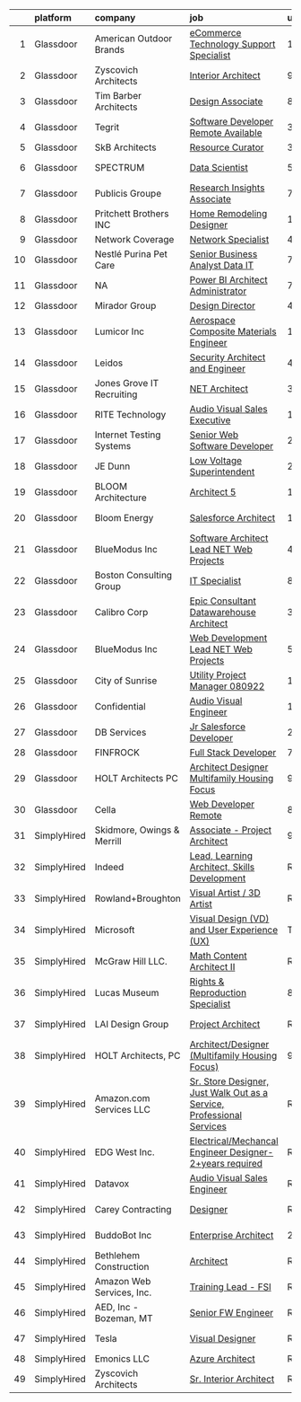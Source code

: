 

|    | platform    | company                    | job                                                                                                                                                                                                                                                                                                                                                                                                                                                                                                                                                                                                                                                                                                                                                                                                                                                                                                                                                                                                                                                                                                                                                                                                                                                                                                                                                                                             | update_time   | location               |
|---:|:------------|:---------------------------|:------------------------------------------------------------------------------------------------------------------------------------------------------------------------------------------------------------------------------------------------------------------------------------------------------------------------------------------------------------------------------------------------------------------------------------------------------------------------------------------------------------------------------------------------------------------------------------------------------------------------------------------------------------------------------------------------------------------------------------------------------------------------------------------------------------------------------------------------------------------------------------------------------------------------------------------------------------------------------------------------------------------------------------------------------------------------------------------------------------------------------------------------------------------------------------------------------------------------------------------------------------------------------------------------------------------------------------------------------------------------------------------------|:--------------|:-----------------------|
|  1 | Glassdoor   | American Outdoor Brands    | [eCommerce Technology Support Specialist](https://www.glassdoor.com/partner/jobListing.htm?pos=124&ao=1110586&s=58&guid=00000182ba0935128f4a073be9b32a79&src=GD_JOB_AD&t=SR&vt=w&ea=1&cs=1_89d74cd8&cb=1660978542241&jobListingId=1008078539798&cpc=5D10E799EF7E9049&jrtk=3-0-1gat0ida5kbmi801-1gat0idakih79800-46d537306007faaa--6NYlbfkN0CBdDqYjrA-8pqdGIfMeEqif67G2gJq5lHgOLGFnsDirKUaIe0mcZUEkr2PdaREJJ1DSnAMG2gz09nF_P5bVXe_7nsFF8b2cqtlLrqU7iy_hQSdAEM1-ybrRKJ25r6kGChC2gihF8kVgL61B31YlheiI4VR_WstwSBJWDZmVwXcPz-5X_FARhGpAuOZRNKAp2sAdZE3qxxQ1Miv82j9h9imrrsmh4HDUnxy82H3SqYJ_0DZfyM45FSxHPHoxDqcCik_g-E2TUxIh89Hr278EPdYmGIouM0nrgT56zngQ6ed8-1zj1GBwpbCnL4cUN2CsHR_OZPcNBKiMeDTpHxv1cCxQ78FgHUvAGZAEDLzEqhGppzfPAwVQPLRjvMNMqgJcepyontKCiGs3WyqESkH7fe0x1DnxdhbaLfX8WHJpg3WImLcu4nHIVLR4Gqrd7Ak-3A4SkWf6mAQQnURXdjmDlAEcuclLQBb19i1VQVULvj9zA%3D%3D)                                                                                                                                                                                                                                                                                                                                                                                                                                                                                                                                  | 1d            | Columbia, MO           |
|  2 | Glassdoor   | Zyscovich Architects       | [Interior Architect](https://www.glassdoor.com/partner/jobListing.htm?pos=101&ao=1110586&s=58&guid=00000182ba0935128f4a073be9b32a79&src=GD_JOB_AD&t=SR&vt=w&ea=1&cs=1_720611ed&cb=1660978542235&jobListingId=1008065072947&cpc=71B084F7C0151DB8&jrtk=3-0-1gat0ida5kbmi801-1gat0idakih79800-eda0f63d8cc221e3--6NYlbfkN0A-cCLwqDCxWDl5XOvDXmRd_jo8w6VlaaYLlS1nNaGWYN5RQmLkZFME6XzkGwJ4pC0UxcPAra8I1D-oL1oacvROHSbQ46mJ5KMA7-rzysZhdcbBzYVtlaY9g5OEX-r9Tn41fcOqFodmT1I2Eik_KO3sXimgF3POpO2eXzz8jcIA5ksDuGaFcRegTmNmPfV9L4mnq-bsNskCw5t5l-RebKPMgkfhGMRECR--CvgRbA0lag0Sf-SBs67VKi8aLxGMQrMRqT0Y3mfiGbufrUD0kz56MmfdtGHXSaFcri3dFAE5BwhyjtCJZycPBfV8254sZ9MMsCK3eL4RJ1iYPPA5yW4Sy_nqUgF1dNzJdCdLBzjAqHvI8AGj3LmSYH-SyrgPnCQMC2Mjx3um9IlN5bEBFVnFBZzReMazaoiCJ7By0sHEUCnmBdGdH7FrTw4IUwFg028-AjJM6mqtAk-HK1X7SeBTS3hAnhzfcdJ8imURgU01UBv28OkNs9HvEknxjgXB_7xOZsG9Za1UXA%3D%3D)                                                                                                                                                                                                                                                                                                                                                                                                                                                                                                                       | 9d            | Tampa, FL              |
|  3 | Glassdoor   | Tim Barber Architects      | [Design Associate](https://www.glassdoor.com/partner/jobListing.htm?pos=109&ao=1110586&s=58&guid=00000182ba0935128f4a073be9b32a79&src=GD_JOB_AD&t=SR&vt=w&ea=1&cs=1_1fe179b6&cb=1660978542237&jobListingId=1008067407494&cpc=060B1E1E70EA5E57&jrtk=3-0-1gat0ida5kbmi801-1gat0idakih79800-f8bd31463f2ea918--6NYlbfkN0AavqT6D-KrFs7weYW80bmXZh14RGnem_zFPjvuR1A17iieoN8hpbuztd1PTNH3zfs7E6J19HmruK3iImlsHJkZmA2mfTlojSAMaN7avqNmvPlUtgvejSQU6rySOjsdctvfyFkE3rSQmowB0p7yf1Sty8gI3yCILmdzKFdJFolSJgrVp8VvyTc5hLXjpddv86Gcb-omjsW0hf5YhPpzpX0jU6FzOKiMm3ANDqd5ae9DQWYcB2Pj-bxVP4KZwCZb43CnhQ3BJqH1z5CMV-WsgRFlYBdepGN4ztJJ1Ey6Cqw8rTD-S-bMcXhuHZ26tA7LopcxggcrLKB9yUgfM4bs-dmS0JfRl-dshlxMx_VgGT_tQhPPsSArYumRm_VpTel6eVP39yiSlupHkp99ErvZdqQoovR8_2Vt6voPjIvU2zMUrLpcuyjjGKPOsQxJKGKE0Q9A84RsPDB5hr_cTg4gwRujEG4KlECOAOigOwgn7LmjRdyBf5kTh-taSw6MNyV9SyM%3D)                                                                                                                                                                                                                                                                                                                                                                                                                                                                                                                                       | 8d            | Los Angeles, CA        |
|  4 | Glassdoor   | Tegrit                     | [Software Developer  Remote Available ](https://www.glassdoor.com/partner/jobListing.htm?pos=126&ao=1110586&s=58&guid=00000182ba0935128f4a073be9b32a79&src=GD_JOB_AD&t=SR&vt=w&ea=1&cs=1_76cfdbdf&cb=1660978542241&jobListingId=1008074129417&cpc=C4A69CCDBB3B9599&jrtk=3-0-1gat0ida5kbmi801-1gat0idakih79800-31ea58efc222df99--6NYlbfkN0BYTXhm1cbXLAspEfzBkuVxq2TVVktJReCYtVkqu0WvP24Gm3Dxy7MDa6OJSrO0xO6C66tfxA8ttbJfLdpWJkOgdtvkYOy2-vXX6QsvaM9J3wudpgQJfabM3wvw393EsEKyI2j8r-2wX6ovTATJdOhRulDCxWlu-ACK69X5QuY6KgD_QcQy8D0VRgb4a4kmfd2HD5cUOGD1vpZt61fbVo1nVa-_AIXiaqNwCoG8HuTYWEwCb9AKUTILAPkUQwEump1W5xc5lJynlGbI7iSSTMZoXTdJjoZm_OUX0reLV6ZQWtEPXT8Ht21zTI5ClUvIqyULbeTo-kUUr4natKYofnc3x0xuA6qf80nRVcO0Nyzp3VwR_Q3gueWrZzPmdvoeNhWj2gblEd9C9E3LddFN2hYBK_mZISBO3zJ0R92clHwkBXN14mD3wxe0gj8a3bfzsXLp-pP6B8s9hPd6CB_XsDphMATWxBmP5uh24_YoMkiEPCzT9Ghbr7IxK8HmqfyyvDfC_YES4yxlYQ%3D%3D)                                                                                                                                                                                                                                                                                                                                                                                                                                                                                                    | 3d            | Remote                 |
|  5 | Glassdoor   | SkB Architects             | [Resource Curator](https://www.glassdoor.com/partner/jobListing.htm?pos=120&ao=1110586&s=58&guid=00000182ba0935128f4a073be9b32a79&src=GD_JOB_AD&t=SR&vt=w&ea=1&cs=1_ded7a3e9&cb=1660978542240&jobListingId=1008073860424&cpc=3B453408E5782294&jrtk=3-0-1gat0ida5kbmi801-1gat0idakih79800-6eab71cf8cccf232--6NYlbfkN0B4EXzIMNT9qe6wjAIM1YprtJjaaB8Sxz_b_ISAwofQVKA_cuFHn3HQQpTcMikdCZQziFuC1c055JYEyqCTR9B_t9kYaATZTL-wL_DkRyZbnOrHqGa2u3tGXKANxYc-bZdJzJMCpSZCw3LS3S4JcmZzdj4zJWcWoKEKoc9lQeycnCRu0ETOapBhrufqi6hd5nN815M6rvh8dOG6EUCfbsj7w_nOLfmwNpRjVOQWf1rsnwm4Ptts6yYKluYbeVvF6ekLddzmx0GRh5DQtwPQQo9dFIyzXz5eZBCUxxpa9aa_JXeiNqZtUEQsnFy-n6eovclgHBr8SrWj9g9teUMcrwKvDPnhq1EgDxjLU98OS9L7McpJNyQAjrgyP1xVI5EUiSTn01do38nH1PkzUIoqe0rQSyDznoXimd08n0bX1NTs1MeofEvdaUelwjZ-C6_3PekA8Wvyxk2J9LAbZApDtn8Cl_7ckf9HtjpuD8NrHK-97bZinw8VBQh-QqjYFguj7A_RDVQCJLE6bQ%3D%3D)                                                                                                                                                                                                                                                                                                                                                                                                                                                                                                                         | 3d            | Seattle, WA            |
|  6 | Glassdoor   | SPECTRUM                   | [Data Scientist](https://www.glassdoor.com/partner/jobListing.htm?pos=129&ao=1110586&s=58&guid=00000182ba0935128f4a073be9b32a79&src=GD_JOB_AD&t=SR&vt=w&cs=1_33c92c25&cb=1660978542241&jobListingId=1008071034690&cpc=BA15C3E50D27FFE8&jrtk=3-0-1gat0ida5kbmi801-1gat0idakih79800-5da3e3aba21f726c--6NYlbfkN0CeXNZYxOzgf11O9-TFJft4I5QLQjKTqoL33Rtx55G7TvJvoeF0OvnalWemQxNwsZsYHhke4jtLAU4jPpm1t0VhGIg4suthdseCKj8lzXincV9jgjcTTcyN-qBpwkz8rUe4btGaHxBx6mgrwrtpU8zD1KUshiEpuVCNiyB-sF5Cbbb2Sp5fDgeUSCDA14eBNYHyDm4HaK23jPjh_aaiPgO2_oSQT64lGPo1-PTDpbfY3ByWykCSOeikTv5RWENSMnkhz3NVs5E1KXkcBWIHDr-TEyEaQ8l9CzmvvMmiGwwGaB7XqQwEAs3fVZwHL9YXkyOAdC-sx-xjnyfQyN5ciphTPhm0zEIOy_cJkl11xN1gNS0Qj1EiKWJcKbZEDK4sP-noRpYAeVtXlFZwDmkZbJ6gAXBeXsXtjPd5rmxSOEKkDUZtnewTRKWF)                                                                                                                                                                                                                                                                                                                                                                                                                                                                                                                                                                                                                            | 5d            | Greenwood Village, CO  |
|  7 | Glassdoor   | Publicis Groupe            | [Research   Insights Associate](https://www.glassdoor.com/partner/jobListing.htm?pos=125&ao=1110586&s=58&guid=00000182ba0935128f4a073be9b32a79&src=GD_JOB_AD&t=SR&vt=w&cs=1_2f6d4e0f&cb=1660978542241&jobListingId=1008068705966&cpc=9C2286EA3771AAF6&jrtk=3-0-1gat0ida5kbmi801-1gat0idakih79800-0d88b01f221b7e96--6NYlbfkN0D_XFSRfOpY7hhzl86VUrgfgdzYRVdqdkK81Ka1OFk9uoBeHTQ5PA0c8DCk8CaDkiYe2LGuFCge0CX6fOQjtHQ4IBYP7sF9gOSAz1A1uDHCTJvYnMsY7VSjxmRPfPp0TuZd9ViEeqw3mAF_7m0zBq8nF0nCeXQoECr_qAGb-4bZ2pfEXjCYEPYfC06MtxPvvK_ve0GKItZMeuyrjiC3_kMFMxc2NYlsmmkiD873ZZ671lxsIM3PnjA5uq90wx6-OXGNODRhegdn34ivkS1lQ4XuxDRbxgf9jpbK4KqXZ-gwm_OJNHVNZ6XsNYbRlfGo0GCS8nXYkc1ekQooEIWzIGy09ioqUuvZ6lEeB57THvX7kI7V2D-ngQep8PJ6kexsZZ7Rh0jjAuRyGs7HiNxV8MFOpBnO-v8AL8Q7PxIpZ45OVFYZUvDifoqUCyYNJZOkD3EHSpAxr5uR87aWohqEsFrWlhulNTw9ob-kmPR1VOIaqRWl3Aa87uyvxaimnKXd5UYmUV-pRSVwgfU_3RqchRjXBhAr1EDN8nrqHURw4XCSdc6C8HxpICJaBsYC6c0STFDzDsFEdVkPwLitBeoehlTE)                                                                                                                                                                                                                                                                                                                                                                                                                                             | 7d            | Chicago, IL            |
|  8 | Glassdoor   | Pritchett Brothers INC     | [Home Remodeling Designer](https://www.glassdoor.com/partner/jobListing.htm?pos=103&ao=1110586&s=58&guid=00000182ba0935128f4a073be9b32a79&src=GD_JOB_AD&t=SR&vt=w&ea=1&cs=1_ea5631ef&cb=1660978542235&jobListingId=1008060278978&cpc=A9D62FF4D9373246&jrtk=3-0-1gat0ida5kbmi801-1gat0idakih79800-63bd5aaabb883808--6NYlbfkN0DZZww-p_mr8GWlqIRBY21Wjl_Fk3kglyx5_HcxykVqwSsECBUlGZCPqJlhYJV1NKCtrxq87MV3IvxghsId1mIUdRFdPn2m3ZGInI8Yd7cvkTEKceEscubKs9_mj9SasMefID5h5_rYlWFLJahdnVMVv7FkZOVfSu6GgmTj3gWzaVK-1gxC14aUT9iljIVc7KrIY2soTLbgDCIk8DDMzLCrvKQ_BxfnUukoxzQ36CE7-BzBHiuOAXh_kwVpYlUTBP6jTzDRdfk4Fy-D9LxDYTCXFakoIXX-TpTuTfebG9WjiWx68MnjGTXan4C4t4ZKbjY4tb0B80muSOvHN7bGp3znjghSIL8Qr_DyaHhnaQXJHEALkqo-ghxl-4phcLDaIS2Rbq42PsVXphwmQFcGdwjuSIz2FLYLFK22jOAwyv74XuxSvrBUQQThgqG7noTzGj9GAcheU0dvNFlxQWvTlWzfewS0qVQyCEtXdJ2V9-ek4WEGV4jo_96vNIqQDOPkMHOrQbPOg3QYo4JcOJgugOZY)                                                                                                                                                                                                                                                                                                                                                                                                                                                                                                             | 11d           | Bloomington, IN        |
|  9 | Glassdoor   | Network Coverage           | [Network Specialist](https://www.glassdoor.com/partner/jobListing.htm?pos=110&ao=1110586&s=58&guid=00000182ba0935128f4a073be9b32a79&src=GD_JOB_AD&t=SR&vt=w&ea=1&cs=1_fffb4125&cb=1660978542237&jobListingId=1008071990705&cpc=9C4E0D792DD2EC34&jrtk=3-0-1gat0ida5kbmi801-1gat0idakih79800-f8cb32a736affbd6--6NYlbfkN0D788tVLZnHYB2JKTLmCXo4PydfvtZKcdbYx6lxKaz3Iov1saO08cGSCBquuIBk-6cMhAgKtSAdBJC_uKdNprdcFFF-iGyDU_CKy5XoUwpP_KB4LNevm4vHkDce7cuo4w6w7qHsx8puRcZ20cn28GpUiJAm5fF7IHYAV0ruqiAPWaSDP7DdxdKwAtosufTZXEBGd8C53DKXX3fxZ5TrU2eyTbpeZILQ9k50RSzHTX8w6ebSv13rXWD0Z5vb9u0MVpEiTBeCF7OaKaXWhLphPMbC8c_nXnNt3IFgam0aeu8y4lu83YXpOzXsUF9Fawau_NZm0dw0r3BnFYG4CdOF3hkvihwoZbhshLiHLnuW-dWh-fbAWgDT8fjLjpK9f-q9UA2-DYqphgcEHs-6ZQe9swSZ9QUN2HVU1lTxKv5U4Cg0Z8vt5-QbCXWedIxA-vbCgo8SErUZvbjaxJRNDB8TQ0ufciHrtBIQuPRiWITrQytzfBDn3ccp5xA_6lMcyhSIa6mzWf6WJ52Oxg%3D%3D)                                                                                                                                                                                                                                                                                                                                                                                                                                                                                                                       | 4d            | Danvers, MA            |
| 10 | Glassdoor   | Nestlé Purina Pet Care     | [Senior Business Analyst  Data IT ](https://www.glassdoor.com/partner/jobListing.htm?pos=130&ao=1110586&s=58&guid=00000182ba0935128f4a073be9b32a79&src=GD_JOB_AD&t=SR&vt=w&cs=1_23b195be&cb=1660978542241&jobListingId=1008069041491&cpc=1FDE87803EF93CD3&jrtk=3-0-1gat0ida5kbmi801-1gat0idakih79800-1b5c5f3e26e5e1a1--6NYlbfkN0AWk3AdykuYTl0sscDOxnH4Lx1X7zpTWCwWO8bm1Hah7O6Ig9EPq2KITEIeDaagbaJdHtaANWpmTuswVAachNrVO1QRa3o67hgOw-EfIoLphij88kWPgLI1IjuX6wrihV_7VmMdjIJ78AYVmBFm-orhs3z8mNuEgHoc3mg7Bn1CH1xeADw-6TPsEc0HRjryYwwpYVd-0PBK0lPfDEqNll-nwwwFiTYteBHEYRh8YGK2VcNxuziQxK66_rikiZB6iLrC5trKlYoF1kdI-tGAw5igzqO2VNwtBK0ah65UVFRr9qEYnk-6kinK8woPrXZuxzeyAmLilgqEEGcfqeB0aTr0oLm0H8kQzr5CvhzosDjA2kzZnu8Dg5WAufTtCxh_NBnsnwNTLH_P-WdPx3z5iF7hgPTVOqetRBVhIXL87fN6zrIteOS9dakfBxwShQpXhb-95rNNejcSJ6YZaQ9M7X7m1_JIP30Zc2UQkurW2l6H0f9QoDyh7iPVfdAiuhzrhnHX--uy9dJMQwNBe41lwZP9E4A2yliLv0gD138xin586sXamnDnGEv4kC9WPW1wF2EgTp9fT_fWZ527al3QfvE8)                                                                                                                                                                                                                                                                                                                                                                                                                                         | 7d            | Saint Louis, MO        |
| 11 | Glassdoor   | NA                         | [Power BI Architect Administrator](https://www.glassdoor.com/partner/jobListing.htm?pos=122&ao=1110586&s=58&guid=00000182ba0935128f4a073be9b32a79&src=GD_JOB_AD&t=SR&vt=w&ea=1&cs=1_ae7381a1&cb=1660978542240&jobListingId=1008069089979&cpc=FD1C1DA32C38CFA7&jrtk=3-0-1gat0ida5kbmi801-1gat0idakih79800-23f1cd14e682bfad--6NYlbfkN0C0ypVDY4-8ByenE0etoQUbEbmqUK4CxMugKcitdDNcCV-e_S8PxCvOE8W52me5AlISrs2ojzLyL_StD4M3QQyFFP38fAVH6k6UB3--yGC9motAeAsZK7DuUftlnm3Ey8s-jTbcARPfdWFOmNRWPHAIr4CSoxpRLRKVNmr3JWPIcI0eYmafDYT7LffR5lD_4z_qajwiKCO42ou73lgIEjMz08QDVfOqXG__8cKcDvp3k0HtGRBkYqGm83TG3XQBOjUte1aS5btCuoOOv4RIONoiHbo9FdZm0QhJzFkzqaOU6qY2mqFaTgwkB-zducie15hAE9cUMhUzqEYMi74NdE-sHZnviYAeMpzfJU1iSunNizAp2IHH6kMI2V29ZsU0WffdJgPsXZiZBH_YIq2lZvYCtFSLG0VEqYEKfzkPeseLakK0jyZxGOowtqEfDMdmThW8rrDMo1hbui1SYYXaEg2rg28Jz7AXkChQuo0qfEKWrh1Daj3UX9lbU18bJPAmrvw9xS1x5qBC8YYUQPP0sVn_)                                                                                                                                                                                                                                                                                                                                                                                                                                                                                                     | 7d            | Remote                 |
| 12 | Glassdoor   | Mirador Group              | [Design Director](https://www.glassdoor.com/partner/jobListing.htm?pos=111&ao=1110586&s=58&guid=00000182ba0935128f4a073be9b32a79&src=GD_JOB_AD&t=SR&vt=w&ea=1&cs=1_c88a818e&cb=1660978542237&jobListingId=1008072484374&cpc=10BFF6CCFC5AD8C2&jrtk=3-0-1gat0ida5kbmi801-1gat0idakih79800-39df592f5c809f63--6NYlbfkN0BzyIYrTMR_AjNKh_kvAG8N613gtHPANQ3sdLTkrtBd-8IxFHTpUoltrEOJKPpp7RVORrthdFj11CegMqqMNAF5ZbnI6zyRmIf6a2clyNhTjXOJuQCspNLlAr85CKXrtzTVfVKYxnYWFokiZJrhZt_D_Mu2iYbsVE-Mtr5DZwPDIrHYxzpiHdUYH4CKjeT4ncflnqadORXWuA6MgtFmT32KNuGB9wWYhjLw2BjXo3OJlBzUG-o0oSKUdjuQuduNbOJTXIWM-OP06MzDorkPgoW9_4w0GEEISfIsYURo9c6_WL7IRV4ZrmP5uMGVNsY0cNaa92taJAa8ewg693v8hLLxmSXA2wX4_3Jmo6khxVWsZw4Okez-40S0Zhe8GtyoTMx8HpCey7g4sf5AVZKKGQ1pbfGqasQqHz7OXUoxbHcW2mI-SreEfE0pmCxrmpopQtrpFvYHxXnhPImxXKgGYKiSu5F7kGMlldmfwMxFN6UUUqDx--e_mYqmFVxnT_T4DtE%3D)                                                                                                                                                                                                                                                                                                                                                                                                                                                                                                                                        | 4d            | Bellaire, TX           |
| 13 | Glassdoor   | Lumicor Inc                | [Aerospace Composite Materials Engineer](https://www.glassdoor.com/partner/jobListing.htm?pos=119&ao=1110586&s=58&guid=00000182ba0935128f4a073be9b32a79&src=GD_JOB_AD&t=SR&vt=w&ea=1&cs=1_69a9920b&cb=1660978542240&jobListingId=1008079091871&cpc=022796DF6CE1C9E6&jrtk=3-0-1gat0ida5kbmi801-1gat0idakih79800-bbb5a075f27ab887--6NYlbfkN0AtlW_omU2Xx3W-19HQ_drmTKCWebiHnmA5lS5PDL5G8Sf-C-2-8DpB735rYNVGMVhKQN5TjJPSdyWoo2YRm4k0oQP4GfRbMi0RZqQtma3nkIrhE_dENY15AU5DPtR5A6HFggHTwn7elXnAGqAVs-AQLMF0b3XToeJH4HwWUneknvxmBGNavSTvLI_Mr2l-ZL-PCGJuLSU2qOp_HoViuObskZz9g0OK0aaQjaryDSaDa9WpKOwo3wIv9PYyi3Mc-9UvLGKtqniQ12IPINULuqCExGzEbLjsx7BAQc5UAVr58Tk8EUIWuxqiJ60O9iJlsDX6bvhXeTPnqMDm0Err0CZ6rZ0DyP4yCekSk1hUscrtraH4QDXeHPI03Yvb-Oq3fThqO0TdWvcN5y6KuKnSqwknmFUzrNSG2qBfSi9f7Aj5p4_WXBEF6BYTFevtmK0BSTPyuD_iEipiEisJKWTDdYLkYQVgnLcK96U2X6VLNXCX5ZYMIzF1u4rYRDkfdt-k8ysMuXPHcaeOCg%3D%3D)                                                                                                                                                                                                                                                                                                                                                                                                                                                                                                   | 1d            | Renton, WA             |
| 14 | Glassdoor   | Leidos                     | [Security Architect and Engineer](https://www.glassdoor.com/partner/jobListing.htm?pos=117&ao=1110586&s=58&guid=00000182ba0935128f4a073be9b32a79&src=GD_JOB_AD&t=SR&vt=w&cs=1_d0fae531&cb=1660978542239&jobListingId=1008072241063&cpc=14D5209370AEC984&jrtk=3-0-1gat0ida5kbmi801-1gat0idakih79800-514829633d5892a1--6NYlbfkN0CZUO70VSdYKA8PR3jfrSh5ljhqJhfDt0PzQCMubt8cRihWbmqO_-Ccw6DGinMZCyJNZYHl1U-Qw2gY8gUwfG5N_yozHr8lFdihIOCfHHMXFRy-f9A6uTct50S8kxQFGRH-EkzTloDGtlrHVOpx6Uxs5-E5lurLFlD2mAlZ3JMwWZW9Yh5n3xsma4YW8Nc8lQawMFqwIIckRci-igPL_QqlA8ISQzTC9B4H6meTgG_XYQvbbdwI1foRt-_cPAjslIm1tNcLB2B7K3-C4ezsxk9ZULDmsEEsrW-t0WwRiNhhzbDjevhx8332NGLiIklthQMwOBB4GKx1RCcRP1Cj1SCa3-JvogwdXm3XBYUCY1Rl40stgTr_6ggxw5kgnZnT1JwQMSpyDIrC84ex75wadq_E0ho7kZFkyQ-6dvUM0B1TRWUj1MibLUMCR8Z4xqWhYa5b7sNPSRJnywNs0s-7TwZIuRus7IOCEolQv-LHkUDagf47-msvTY47DAyMstL38GzgSVcgbFgxEqrlWvwDAaD0xQqC8zC_PZZ7rewSc-7UzCQ7VHikOFDcPIC5OO_HB2IgWIWnOT5X3Zq6AuXFamCXw1Yb8ptscNrXDPNHvO3csqnHh-vM3xQWhmYrLadj1MfbOuBuxgG0nw%3D%3D)                                                                                                                                                                                                                                                                                                                                                                               | 4d            | Huntsville, AL         |
| 15 | Glassdoor   | Jones Grove IT Recruiting  | [ NET Architect](https://www.glassdoor.com/partner/jobListing.htm?pos=106&ao=1110586&s=58&guid=00000182ba0935128f4a073be9b32a79&src=GD_JOB_AD&t=SR&vt=w&ea=1&cs=1_191b1fb8&cb=1660978542236&jobListingId=1008074111267&cpc=BAB2CFFF45683252&jrtk=3-0-1gat0ida5kbmi801-1gat0idakih79800-f56a0f2531ab0d19--6NYlbfkN0CK_ae8E8OUCECNo873J7aTiFbTacEgCQxiWMjncCMBOv7uSBlgPAwmxPYyWDFGmT4n8l0l6RhTtL8pl7ZfV6qVGBqjUdjKuCcZ3A1rMiQ21ofWkgsIxJDGmZZXYSzMVaYiGLzHszoeKiYgqL_iuAF0CpKsN8UEPT8zG2TE4jFYRvvDTQoiWc25cfntEXuhFQACpCnnnf5vBXg8sTV44FLi01zu1Wfdz1quAxg7yJD8xj7I9z3hl5v9cb9gSD5sXdPkw-md_KKgY6GBM22HzpHxOkv0veFZEy8kJ0G4U_QZKCuOSZpUh9_H2SCWR9xHHqw5h9fJTyy5C2Zf4FAq_XhOqKhRBpRBzHSJmhZEAJ5gqSUFXqPzW2oqOFVzvYZaVzDxqoJ8-nUeY1O_BpbFrQ4hhhbBXR_Y4IDlLFRIZt8xK9pfe2ow_6HstJh3y7YuMaJQOnFcAVXQJjN2qvHuqbnRVK-qfqTR-nde8Hf0JTWxiSR4Fvvtcy6H1lWWQyUtkJNfknQpSSxJENmgjJ4p-oGw)                                                                                                                                                                                                                                                                                                                                                                                                                                                                                                                       | 3d            | Charlotte, NC          |
| 16 | Glassdoor   | RITE Technology            | [Audio Visual Sales Executive](https://www.glassdoor.com/partner/jobListing.htm?pos=114&ao=1110586&s=58&guid=00000182ba0935128f4a073be9b32a79&src=GD_JOB_AD&t=SR&vt=w&ea=1&cs=1_0db2ca91&cb=1660978542239&jobListingId=1008079090578&cpc=BA005B1D96992017&jrtk=3-0-1gat0ida5kbmi801-1gat0idakih79800-d09ba02c663d43d7--6NYlbfkN0Bo_CM2a8GgFIiw_-9fb5ug3xmG_MFCzpxBl7ntROtVZTUTxHtYlRzzQRxb3uS6zJEsDJLFgr1CCd68hWYkwy8Sk6EsTIKYQ9X72mIVUTVCnFLuoR_bUEysNvAojJ3ERYjj1U2k6PP1raATqNOYPCcj5ms11iyz7szUVC5Y7e9Bv6JKvlijog7zA-wqj7agaZGwMqIfVcTqm5ncMNGVAbywUc9iGiilwPYaYsexZzvvvRJjtANyTXAxuN3ejJ71CwpPIeuNKwEKRhElMUOXTNQwZLFrTiaXD9-aX2Tf22aUVZkb7rAa1JJ4IBtHJgpnORahsiJohc_ghbMYfMrdISbwA82KJvsetMF-pNn3j3bAjyKKvJbC7hv77riMOYsmbCV_reaiVly0fstUzXrsU_uEJxp_-Ba_ZP8cm-097tjEDftoX8OuXr2qj6HWh7w11db2jyVE8qFB3M4LMN5LqZfGKDW34-MfMqjaXQw9f51dJj8WceGqG_gqvbDQcqaZbEgDDCot2s9v1Q%3D%3D)                                                                                                                                                                                                                                                                                                                                                                                                                                                                                                             | 1d            | Sarasota, FL           |
| 17 | Glassdoor   | Internet Testing Systems   | [Senior Web Software Developer](https://www.glassdoor.com/partner/jobListing.htm?pos=127&ao=1110586&s=58&guid=00000182ba0935128f4a073be9b32a79&src=GD_JOB_AD&t=SR&vt=w&ea=1&cs=1_75b6c747&cb=1660978542241&jobListingId=1008076406966&cpc=39721386339D0809&jrtk=3-0-1gat0ida5kbmi801-1gat0idakih79800-a7b452bb63057b6a--6NYlbfkN0BTy4Vq3kUv-8E8fBOrhZt-7WJQYqv7u2ur6JnxlE7nq0Vi-lP5L835hrw_I1YmB2VU5ZPvCw7cPxiWpdEhqg953uWLN03te63iXEQbC8GQ5J0S0XGyXiWpcWQH1L7_nClidTCKW494VyvibW0Sx0nMiuaXQ12g_d0jWGpC5gwM4cDlkfAfFx6YoY9Mfnp_AHt7-rDxy3vDWwRnI-Ok91mNGifsI5hFTmo2zE6aKN0NqL7uPfGd6oCqyXNH4CcozR-LvXf1PfNYCHeCV9L_epa7cW-SSjCe5QKQvABRos2cuqeBgbqvPoqW4ilex1GcJFcQ3XDZlhwh97AC1bpSOt0SKq1aJByXTgq-PvuuKjLQJr4cEYqCFH-zzU0S9qQmd3MhSgr7016AAFTxrmC9qreFRFSpPY5hNIS7Vk3K62saTLQ3n9DS_CiicWEDL3ZBN-9mQtHzSlNB08q2tHgJ3yomKzE455yHcbiqK1lMNFcfUf5eFVD_ZtDRgUNUV-D8py657f5UXoyHag%3D%3D)                                                                                                                                                                                                                                                                                                                                                                                                                                                                                                            | 2d            | Remote                 |
| 18 | Glassdoor   | JE Dunn                    | [Low Voltage Superintendent](https://www.glassdoor.com/partner/jobListing.htm?pos=115&ao=1110586&s=58&guid=00000182ba0935128f4a073be9b32a79&src=GD_JOB_AD&t=SR&vt=w&cs=1_f5920da9&cb=1660978542239&jobListingId=1008077254171&cpc=281FE6ECBEE2538F&jrtk=3-0-1gat0ida5kbmi801-1gat0idakih79800-a0287fd55d88ed57--6NYlbfkN0DYI56SX3EopSa7c9qv4Wdygz2nQUpl2yirCqvJHtoCg2fNm5cSUWLUZFqR96YPxWERBZb_NRDhrudLW2Kc6qRmL52M3d3PNm3Mmitn4U8VPikStV3Gphy9Mmar7b0eouumUxCsRL7wrke6qR0rcfD2msDaEPaP75-tkiV6nd2hKRHJztAydwHOzkZ1dvjL7_Xfs1IBBBfr127fwlBU5Nc81LjDoLki5gbxAe39f0IlhXBeRYXr82zI-UdOipassjWplHbXB7PhyLwoji2PEuK1shuulEs6QPRRID78g_gVpcdlS8dyv_NPs-jGQngP26a2BnTEBVh3sRpAzgkvfKbdbIkP2GDvkeI-XgyDc1abfziw-Ru6HG22bhb8veMtR_RtkCd5ynmC3mu9ievbjBYIiyNRu9FeBg1TLh35oDuRjM48fJCej5T2SI9ODA8Ii5KkXW-iBKDvsjxSod6veMfuVBKuUZfs533-J3JSsZ2fLCuu7h2dePxR_zgrJWBq4tKAQhVVNH_OJyDE_ga9OabObofEFe2ipGhiQ37hvaIuApPo-LN9nlmQVrYJF1uwJUEl7exNfpG4N0r1PFbtbx9FjAA-oLUM8B8%3D)                                                                                                                                                                                                                                                                                                                                                                                                                                  | 2d            | Iowa City, IA          |
| 19 | Glassdoor   | BLOOM Architecture         | [Architect 5 ](https://www.glassdoor.com/partner/jobListing.htm?pos=105&ao=1110586&s=58&guid=00000182ba0935128f4a073be9b32a79&src=GD_JOB_AD&t=SR&vt=w&ea=1&cs=1_5556ee99&cb=1660978542236&jobListingId=1008080060773&cpc=D2877CE1419C0D99&jrtk=3-0-1gat0ida5kbmi801-1gat0idakih79800-2dd7d1af7da0ac01--6NYlbfkN0A4hgeKHdLyHgzaskNEvl2xXMVaueUT71iJOYpLYISQUCp9QgmWQMTvKiX-rI0aCl7N-e4QFIdpyUjJTx-Pp7WquQIS6qIzIw9-hLm8BQHOsiyd-SEykKNVBNFAgDIL0syYiF-8gPtgCD-tClMPJpLk4ML8LwxxTI-sqWmrtViDFvHzBFiXbWs4GOKccc6l-8vjj6FllDH0RJPZEEynW0b8GINlqXfezzqcUz7ppT0CVzJAMRuLFkNRxSJmIW89iFFAEHVhpSyzhvr0JRfqxGhuifJQGTfL9A9vHH7CB8tCxmXAVy3I3umDiJBNEFi3bvVQN4Jn7Y8UHLq_ZP2TjzIQv712lx9v_ZKFROHrbLySz5zryoKuoveVlOPXMgOf917HIYD1nWSQ29NqfeQxpIAn6I7kijgu8AghRPDuf2JO87DJ3Y4dIHGZFtaWRmU0KTcbK_IvbPXa7W_3mye-GgqMhbp9-h4U6W0jjDgYyFWR_-jBoK2_Py2HChlrYG7ICnFHVuVaGeibmg%3D%3D)                                                                                                                                                                                                                                                                                                                                                                                                                                                                                                                             | 1d            | Boston, MA             |
| 20 | Glassdoor   | Bloom Energy               | [Salesforce Architect](https://www.glassdoor.com/partner/jobListing.htm?pos=118&ao=1110586&s=58&guid=00000182ba0935128f4a073be9b32a79&src=GD_JOB_AD&t=SR&vt=w&ea=1&cs=1_0bfa87d6&cb=1660978542240&jobListingId=1008063085205&cpc=40021B6B9FB64F38&jrtk=3-0-1gat0ida5kbmi801-1gat0idakih79800-4ab4b883b0f1fd6a--6NYlbfkN0D6RFxyjujrCiCmtKk94NIcZNq5pUiNeORumIjAgTrTJKSoaFWaqslp3CgsONHV7B7zS8IWnB2pn729P2FNd5ewIABmby_U4CD7A5pqW412cwExLnLQuU7gaCoz5foN0OHSfmm2Z-M2vv6Y1y2VEfL5ZKeHzYE5SDVUWUfs8WgTDiAUZFbLeIQdLg3Mm8XewG9CB_2SxLtBsQZhdsr97Lmd7VicxbeU0LU3buRccC86IA9A_nMLCmQ1zMWLA35YSi6UIr4lCKPxJ4uzQ_hVwAOhiFHHi4_3FX6REzMLvvnN8rGa8vyyjZIUSzaopqqK4OXvBTfB0IWsqPnnk5SD7NQtHf4fxHyh21k3RzmCFh4plIml7gpHlrfZeVNL0kdJp7N3D_P0kZoiKYl9V-nicnbtpU3WzinqvknUvY5wW4IYqXsjpxUXkDCAanQAbtfp0klcc068kRLJHUJCkP64THsouQo5P3hmVyZUhQ9JZ1f2b59tXRjk2D9J2OVDJaG3dWi4Rgbj1tj71Q%3D%3D)                                                                                                                                                                                                                                                                                                                                                                                                                                                                                                                     | 10d           | San Jose, CA           |
| 21 | Glassdoor   | BlueModus  Inc             | [Software Architect   Lead   NET Web Projects ](https://www.glassdoor.com/partner/jobListing.htm?pos=108&ao=1110586&s=58&guid=00000182ba0935128f4a073be9b32a79&src=GD_JOB_AD&t=SR&vt=w&ea=1&cs=1_ed302751&cb=1660978542236&jobListingId=1008071889123&cpc=F2A42FD35B423724&jrtk=3-0-1gat0ida5kbmi801-1gat0idakih79800-9c816cda65ba2e17--6NYlbfkN0D788tVLZnHYB2JKTLmCXo4PydfvtZKcdbYx6lxKaz3Iov1saO08cGSbGReU5qq07BV0gNJpewK4LJWrGIspceoE83w0GYjlHbCkXP51KvroFjxeYptxtUdW68oDI0caZJm4xCkwdGWrlymSiwL-hmvSw0N58PkehfKjwcCLjl0TT86Yph8wlpLAwTpY4XMBc12xik3qiu5ysOA-v2QhhaPkbT8c011XST-gqHKV9VefdlFMJekROcVwr2exLw-40NUtnA9V1_dtmRkTRaR6g2k9il7uopLcHeSUPZnVvYDY43JcQdzIFrXtDQzA0APi_ZX3yjafhXzj6bYzZd9tGLXG2E2KnkngpkDws9uBbCVxALQQGL7iqjlOeqJ9R7OpXNObwZiGPUwvAlpizsYiSIgLY-jgnT2koj94YOAzrqqTN236p67AvMbYqg9L5cBZkrnJKzpuJ7AxX9GIavnN7mpSb8MVapIJQt_FHwpezVt12z8P6-etdnJl24hwkDTUlBewVd9DgD8R_PWo1ERoA47QnyPl6NAhmk%3D)                                                                                                                                                                                                                                                                                                                                                                                                                                                                          | 4d            | Remote                 |
| 22 | Glassdoor   | Boston Consulting Group    | [IT Specialist](https://www.glassdoor.com/partner/jobListing.htm?pos=121&ao=1110586&s=58&guid=00000182ba0935128f4a073be9b32a79&src=GD_JOB_AD&t=SR&vt=w&cs=1_ef0134b4&cb=1660978542240&jobListingId=1008066607889&cpc=C4A69CCDBB3B9599&jrtk=3-0-1gat0ida5kbmi801-1gat0idakih79800-bc6de3c0407a4153--6NYlbfkN0DoP8nG612n6SaIo-6cBFZ4ajKscvbmOmjTSQxsFZrL9GCCvt0keq5zOVAgXX6UYAxqof5n-riuyVFl8mhul4DPcom2NNlT9UPy1-4xuQOIkERc2S9NqMgPMb9hNBwvorf0Wvh2wpzKzX59zdgmR9PsvSysVkfXPmNV7mRbao9VegiNzlWaBvJW1yOWhTdXH68RYyKEMwz0NNpWuQuTr0NFqOw_-RtewML7cp_prcctxCIo2WB05708R0cExhV2YasqOxpj_pKsAmgDOsDTUMTzQMB3M6wAIlH6vzp53bg4jZ4Skul9h3xNohzYUjZa8FqrerPMyj05DCk-zgj9M3KKAOZK1ng2w6sFWV-xNMAbtz0BJxLmf0ZgUkQOYxCoCOwO3qSplt_A6AB5uqdkeHF4jDDtwxrBNpyulyQxKV8KTDs9HUz0IlXU0WA3RNmuwZsKm6rDlPt9COQ_NUJ0GHnraLwPLJQt8HnDIpj29VDynxSawFwQdzfsvHnU3hIebcloQ05rITNDtiZLvliHrQPJ9Zww3l9duT8cKqc2STnEQWQpQSPoTc3HCkkA8yT-IGGnyFx4zZG0khcH94P9eFV1kdENSSsBnZ1IRDcb4SmR7ttoGFX1Fd4Z3-GsEhZaY0NyImdkhlc5F7yOSVndp-KhvNrk8RNI7h1j5wutKYmWzo_zwbtuZ7FJFNOMXM4orTdonweoyuNpkEO1A4PvuNLZdFGg6kFcHxnP5N-YHD9s3NytsRJPZPk8j_DBichuQJ8KbTDn8eR8ac5a8LTK4XCj9i2wpQxxTLV86UBtDPh-V2JfID1K-cTlvxcp-7eklRs6PfBPR0ElOKNs1DP5A0oVHgeyXRKKge9LbEp2jFcKrOErDQHxKZlWminYFxBvBn5Z8cexX34mLFkYjQB_Ku6QY74C8u-ji1Verz4u3texDeeoFbOMXAOR5coWHJqF9_e4PqgmBiPd4O3QAyolDL8DGpoUxsdkKu6dgoi0Rxp18JBTdfosbyWoDe2FWOIBGEaPwdzitm3g5g%3D%3D) | 8d            | Manhattan Beach, CA    |
| 23 | Glassdoor   | Calibro Corp               | [Epic Consultant   Datawarehouse Architect](https://www.glassdoor.com/partner/jobListing.htm?pos=116&ao=1110586&s=58&guid=00000182ba0935128f4a073be9b32a79&src=GD_JOB_AD&t=SR&vt=w&ea=1&cs=1_208b0eea&cb=1660978542239&jobListingId=1008073911699&cpc=9900C911F071612A&jrtk=3-0-1gat0ida5kbmi801-1gat0idakih79800-8c665b433a38c29c--6NYlbfkN0Ae26WSjqEflKSpFW5v0V8tJkMKOnFqsLZKSd_3omWeuUndUXTPO-bKm4-DVDAA09Jbpu5kQL1Zhsm8vbfU2Wpp8nVLOHY2Y0vrfHt6XLxHKuOXw0eQD5SSP5nfx78emsA3pT-OQSMcSuxfbGcBsHbKRnpZI-i49aLpIp_ohyd_E4dt3rugovsBV5_t7ava32rxTreriB9LKIkykHFBZdoJl2sX7XuSRgFdrm6-mlSsVVTFAYqmPcZEZWTNrx_T6ieiAiiNV9ADzRZGEJuaK3stQpn3M1_fbfxDczOX_wLSr6f3RiX3cTIBiJq1mw7rNlBFJPLcP3HwJFSHgiOtOUSX330ClEWkJmU_wpMiWVG-URJ8s6exDUn01N4bc5kM5tI_byY0VpNXnkjlseEzxCx8WX-5igkBWgTcVkK457i37eWOB14tYBZpnxj53RAbjlNs9kX2CrhBUMx3w-Dt51ywWPbYaNzzzTOpUaQQPlPY8MsaciiuE5WqzwiuvsnDiQxJuWDBLy21bZG2UXvavcWy0SGn1Tn6Sn4%3D)                                                                                                                                                                                                                                                                                                                                                                                                                                                                              | 3d            | Remote                 |
| 24 | Glassdoor   | BlueModus  Inc             | [Web Development Lead   NET Web Projects ](https://www.glassdoor.com/partner/jobListing.htm?pos=104&ao=1110586&s=58&guid=00000182ba0935128f4a073be9b32a79&src=GD_JOB_AD&t=SR&vt=w&ea=1&cs=1_4bf300c3&cb=1660978542235&jobListingId=1008070364412&cpc=119E7061B42D7F71&jrtk=3-0-1gat0ida5kbmi801-1gat0idakih79800-4769b405e088e081--6NYlbfkN0D788tVLZnHYB2JKTLmCXo4PydfvtZKcdbYx6lxKaz3IiSI8Kq6TbbU2F7AySX0BbGmfgtmPSp2bNvVnlpQGT-o5CIS-SWDmhkeUVyxYBsnZnrXWlHt0lwtliX1eP-6HT63a_XPm1Hz17MxjkSpjUHAZ9lKT6JwBDtwzj40ZbjtVfLGvhCGn8XvpjXfJNVIf0LtXs8O7dsRiROZeXilQIRUJBTiTC0C_513LtopaPuQDBW897vkitdc_UrmV-EemKBYrZaHTurmrc89LaC8mfE_vXBnkvFc--ywaFsNYH2VVRYknxLBwmcs0gXqYEcdoJY2Y3WE1ePaXy8umxxPpa7DNYBX6XfFiuesYZNZWKdGUV4Ush8sy7muRjJ9e76DJ7iViAnTWFEPnKY3Fvsh2wENV9YVO1Afpm3JTpbMS5MuPsSMh4yDgonFzrDHuXq1S-vBFvh-E3dqxstnkQo0xedvKmDFmocsD-5UFKlzgkQpQRNALrbtPLRHj_HukPtedNwGDJrSCQ7EOERnvOMSGHk2Yg4KQ4bQM5Qe5Sk8NStYxQ%3D%3D)                                                                                                                                                                                                                                                                                                                                                                                                                                                                 | 5d            | Birmingham, AL         |
| 25 | Glassdoor   | City of Sunrise            | [Utility Project Manager 080922](https://www.glassdoor.com/partner/jobListing.htm?pos=107&ao=1110586&s=58&guid=00000182ba0935128f4a073be9b32a79&src=GD_JOB_AD&t=SR&vt=w&cs=1_3c1c385a&cb=1660978542236&jobListingId=1008063549205&cpc=3D124ADD2BE5A259&jrtk=3-0-1gat0ida5kbmi801-1gat0idakih79800-bc1c12d5ad8a63bd--6NYlbfkN0BRtuUqRryKY5enX88e6q_Y2YGo6eqm0dJ53lGcbpb8XNE8CtKRwQNehPRZ_bit781tRK_XuFZWKIniW4_h-QTi3fqRi4B5fc1jFodkIyjRQf_MeUbf1f7Hi7szrJAjFKuJqdktt7vPKmdTKhRVXMNwvudQWYZQ49x_DXMlIkprIMJBSTSvmgeeIrluN-OEvWapac3giikcb46bXw3FrEG1tKc5OOvxJjy3XSDare3n6Lt3CmUchQr63uhqMnZzlynCBxWuNFu4DyUhJx7TPrg2Qs4ySZf9AKrlhW5YGu8EwX7QyNU8OZU_V8kbVn0klC_QnG-iHt9iYqV4cnR8FKPaqZnnL0X5KTrSL65JkiMh_YH5_KUFcgdd8Wq3pNIzHtlVtLYzE_YniTkEF-IDm0ZKPUvza_ao9KLVDX8dPQx2sTRE77tfhbNKUVhxCKwoSAgc6W_O6sCwHUbNlUfwcpl1hKga74L7iTdUzLuO8CphBwwP8p-H6kq3c6Mv-6NVK8OMlOWCqSV3ttIzwfFcpEmmKNxB1nWJHwM%3D)                                                                                                                                                                                                                                                                                                                                                                                                                                                                                              | 10d           | Sunrise, FL            |
| 26 | Glassdoor   | Confidential               | [Audio Visual Engineer](https://www.glassdoor.com/partner/jobListing.htm?pos=113&ao=1110586&s=58&guid=00000182ba0935128f4a073be9b32a79&src=GD_JOB_AD&t=SR&vt=w&ea=1&cs=1_8e6cbafd&cb=1660978542238&jobListingId=1008062904517&cpc=88C71AD61D38E582&jrtk=3-0-1gat0ida5kbmi801-1gat0idakih79800-567ee4c891d83892--6NYlbfkN0CTwpytB5Ic6mepsrR0uM7Ax_C_brT6KwyC_6t4WJjhhEjd3-JudE3j_3VW-g3VyGsf3u9J_-qKVqAJ1BUVF6eOGcmk6PFZBYLLP2H8rzXXkmr-S8E3Mh0mhvQpPcEgsVMADoucsk0XILv5_axv6OeP1iL8_7eFpOj_jcwlIaDfVFHP0-DPt5uZ6G2BhTlSdpZhLA8AJsqAsT2FIdFqlmuOfzVvGUn0p91QZU0VOV4snpdtnh01pOMEur6EJvC8sPWEH2rur6Mc6rj14UjLt_68O2gOf_9q-EEY3AMv_Kc_JFsHYO9RgSfvjbZEbXu3X_l9Xl9rjjnkOjs7ichzgkr8Lh1qYhUFjtUpK6ENXYgof-wy_t02ti8XF3zsIW4DNm0zIWP06cMS9v74gHEGGGSBhObI6S9VmV9fA4rlJ8W3MI0IXJujSfwcad76yb404xWe3EvUxQ4daK4hdUf1prkb7NGIxamGiWsnbRVmZrgCqC9_o2NELqcwTOGx3wSThx1OLggC7RQhcQ%3D%3D)                                                                                                                                                                                                                                                                                                                                                                                                                                                                                                                    | 10d           | Fort Worth, TX         |
| 27 | Glassdoor   | DB Services                | [Jr  Salesforce Developer](https://www.glassdoor.com/partner/jobListing.htm?pos=123&ao=1110586&s=58&guid=00000182ba0935128f4a073be9b32a79&src=GD_JOB_AD&t=SR&vt=w&ea=1&cs=1_7b8ded5d&cb=1660978542240&jobListingId=1008081527972&cpc=18C9CE28155C17C5&jrtk=3-0-1gat0ida5kbmi801-1gat0idakih79800-fd2d1b936caa2a84--6NYlbfkN0BNH08xNr-jeX9VyyUulF50fCMVz2QxsjysJAGC1yYdwaZrIXYUYj-ok-K4r1rts2S03rWkBxpinVu32LprQSVifdxNZm3x0nDJSSFx_wiXpjuWP_wm7Huj7grqPp5pWmJBicOcxHBKTYxkNwFY8b9fY4p6DNrjOXxV96a6OgBdjvY8qm9xf24m1UFCeIcC8UQFFzV8wTElLqj7yQxsPFi5AYP49n68GiMC8gtY7f967dkopxFKZJq01B6vPoryKqwKEhLU1BiAC6_3UOkghGisdyz5NTgcH5Urjzuy9E6ur_VKcapehR8ExlY_L5TxHHPJxhhQFMkwyP0hPgKviHQt_guMSzcGjNuQ_38ye586H0t6FoTCfdrBWb_evbXxQ-cTHIMEcEzQIlqKVg2hIvo9ojIQ-EiwgJHROy3XjUK1lxaZ-V9P0wZjGYbAVz2RX1g1iszxgS-OtkxdI3gOLBtpvJSN5ssceH9vzSI5jIb4GZcF6QE4zCSHfngjgOrLobo%3D)                                                                                                                                                                                                                                                                                                                                                                                                                                                                                                                               | 24h           | Indianapolis, IN       |
| 28 | Glassdoor   | FINFROCK                   | [Full Stack Developer](https://www.glassdoor.com/partner/jobListing.htm?pos=112&ao=1110586&s=58&guid=00000182ba0935128f4a073be9b32a79&src=GD_JOB_AD&t=SR&vt=w&ea=1&cs=1_3a1edbba&cb=1660978542238&jobListingId=1008068341378&cpc=3F31A6B851F28AB5&jrtk=3-0-1gat0ida5kbmi801-1gat0idakih79800-1bf6c4e48d8f2786--6NYlbfkN0C3s6SQssVyjM0TBjXC5cY90NsFTu6k7iXDnyh6Xjam_XRXsCqThxlIzKaExurddEoS-FOWV9RBQQG06uLnsyuBkC_F_7SzZnguso-Z7XlSeJqKpCJbQ42R5xuWwb77YqFnTJUND0MbwWB0gn1IwW0hhB_0EB1yhgfzGvTEipqs1MnTW8l-vrxkpPv9NU4FLY412jVyvPkVM9aCy_dxh5Gaj4Pcdr1VGoS-s1ppyBoNLhxU3_gBZM2ozTvR9XpbxkjEwXfGhr-ELSsqINF_9jPI_aiAnERFeLDwQod0xwVvdmaAW8giimxuQpuo1oZQruw4Ra6vdVyyMdSOIKacSJh57e5aKR51x3EqMIr3uCr9gtGO-QaI8KOmUIsvHEBta1xpzr507OmsBCJC1zJsg8NrWbNufqjLPcQkukDLb14um_Okv3MMdIr_2R4F69RNcVWV8b7kIdjPCha7VY6JMAgQPBKGHy7_luG0NHHMsO5SCFsfMhqJtOGgcGGAYFwfX2k%3D)                                                                                                                                                                                                                                                                                                                                                                                                                                                                                                                                   | 7d            | Apopka, FL             |
| 29 | Glassdoor   | HOLT Architects  PC        | [Architect Designer  Multifamily Housing Focus ](https://www.glassdoor.com/partner/jobListing.htm?pos=102&ao=1110586&s=58&guid=00000182ba0935128f4a073be9b32a79&src=GD_JOB_AD&t=SR&vt=w&ea=1&cs=1_8211fd63&cb=1660978542235&jobListingId=1008065267907&cpc=8573A4489066C43C&jrtk=3-0-1gat0ida5kbmi801-1gat0idakih79800-fbe650dfb43031d1--6NYlbfkN0AgEceJvf5BYv6s7Pl1TnG24QA4lhBYUnUyYWizmnkLRNcVBhsxHKP4hGLtebmeoSWBsH7wHUvTEpL5rFkBjw2pP9U77EFKvizjGraPUMSaKd-XRE4-sQrIdEhuDnLc5V9q4HdN48wVDKwqB0BhFqO2YfxRIMAWklZU4zG2s40NSXd3_AcVNxMwo2bkM736PxHK7H2Wzm1dUuV1Kp5sAktZbtQv3IHFjkz8nuRRmKDnBYcqXW9hzJQ4BDHwamcOEdH7Yvp-wHA6keEVHXX_TrHdzAiMjbMQ_kX3OGuOwWpKYd5LWYuXdgj13z08n5e83noRCWeHutvciqc5KguWDCjQaqXFgTSN4yPtPSy-FXbk-RDW_dy4Kjtos00XM5oUHH8lpkLZfBrnrATGvNL8c0N2KPRORysZuRlA7zm6DDYaToNW7fdWCY9wMJ4m_sgGPa0XtJAHK0xbJUWrScyZSUWXIWG3VFlDrJXZYzmiJwAQ_-HTRwywdJsLco6Q89OEsaZZm9JeV9PdF4udlMmKnGlgSBYtH2inPubbFcje28CLcw%3D%3D)                                                                                                                                                                                                                                                                                                                                                                                                                                                           | 9d            | Syracuse, NY           |
| 30 | Glassdoor   | Cella                      | [Web Developer  Remote ](https://www.glassdoor.com/partner/jobListing.htm?pos=128&ao=1110586&s=58&guid=00000182ba0935128f4a073be9b32a79&src=GD_JOB_AD&t=SR&vt=w&cs=1_37d1afc8&cb=1660978542241&jobListingId=1008067890800&cpc=654405A9B1E0A9F5&jrtk=3-0-1gat0ida5kbmi801-1gat0idakih79800-7ce76f7afd88284f--6NYlbfkN0ABL5jwqrJX8j4-zsE1pdctockIOMh3bUiDojLxDHSgft-IBPHc-ugKxXUaFJpc9ded4_acFM1yDMSkA_9ujqOsk6VwGvd1KSuBaiU8On4DkMThEP42UrTG2QfdhLbdKuvZALTC7qZlXVs77FRaGfc3eD0eT7yRkGYyUs2-ZCV2fX4MdR1J7VZ68URrxHjrnK750_8IUSTgvoHYLXqlyUpuVXPs1OcDcZ7wIsr4-fJBFM9jTKlXI2hDjjjJj1RCglWeBXYRzD2h78WZTfzOVVU9NosaNmr7umr-RIqDzFbmtYDD8ahlionvEc_wjIO-DvBtbga6ds0bodLj-m1U5rJT6A1PPQ8tijRtflZg3Scfr8GMsoXjzJYXltWr1QMgbyUD2k8fbKjnV-CVDgd21x-FC7A6VOBZ7Q0_5hO7x_P3_TQ-RWfzIC_3FKP-cDU8ylqts1BVpX7jCJjKAc6U0EqZC7VWDb7f7BJCqWZNhww-BdD09WfDC_JuQOvZQcrR3rCjyMCNPgJPDRrd1P0lwwPMj_-fycqmdn_1bnha_PFjb_2ILPSRsOII8VHfPbuRMbNjira5-cw3zmJqX1uuRX8htSIcuYCJ_xX9_xLwJnUFu-NNxhNTyyA-XOxnMS2uwE8PswaiEHHCaUUJ75yIMVTHAouVr-r0XaVpmtpw-g7L6xnLut8ggXTa33y-OPFy9ySQxnhZWKCBPhdlPPc2buutTAeu7R_VdBsNosr2wxzK5DWNJxjgJy3s)                                                                                                                                                                                                                                                                                    | 8d            | Whitehouse Station, NJ |
| 31 | SimplyHired | Skidmore, Owings & Merrill | [Associate - Project Architect](https://www.simplyhired.com/job/p_Q26x6QOXbX9BtmMz8z83NrTH0CSNeoYhIrjrYqYa0OPgDyWNMfaw?q=visual+architect)                                                                                                                                                                                                                                                                                                                                                                                                                                                                                                                                                                                                                                                                                                                                                                                                                                                                                                                                                                                                                                                                                                                                                                                                                                                      | 9d            | New York, NY           |
| 32 | SimplyHired | Indeed                     | [Lead, Learning Architect, Skills Development](https://www.simplyhired.com/job/C7j5OfI6q1Nkk-Zr3luhNgOdzjzmgU7PZbsGvY4aD1_6at6AAmWpLA?q=visual+architect)                                                                                                                                                                                                                                                                                                                                                                                                                                                                                                                                                                                                                                                                                                                                                                                                                                                                                                                                                                                                                                                                                                                                                                                                                                       | Recently      | Austin, TX             |
| 33 | SimplyHired | Rowland+Broughton          | [Visual Artist / 3D Artist](https://www.simplyhired.com/job/a6jc09FaT-WsTWRX4SZ9r250FnXzzVMgqyOB-q7qjxkVTn6ELeF_Pg?q=visual+architect)                                                                                                                                                                                                                                                                                                                                                                                                                                                                                                                                                                                                                                                                                                                                                                                                                                                                                                                                                                                                                                                                                                                                                                                                                                                          | Recently      | Denver, CO             |
| 34 | SimplyHired | Microsoft                  | [Visual Design (VD) and User Experience (UX)](https://www.simplyhired.com/job/bejeU_80okN5XvhHDTRcpjwYRoTGa60fpcbffYNjZ-4v15RMIUn-NA?q=visual+architect)                                                                                                                                                                                                                                                                                                                                                                                                                                                                                                                                                                                                                                                                                                                                                                                                                                                                                                                                                                                                                                                                                                                                                                                                                                        | Today         | Remote                 |
| 35 | SimplyHired | McGraw Hill LLC.           | [Math Content Architect II](https://www.simplyhired.com/job/64Nn3dwH0_t4gN2_bmzrHIEw2Snyo_Q21RdlEnu1koMbTLKdSWO6pw?q=visual+architect)                                                                                                                                                                                                                                                                                                                                                                                                                                                                                                                                                                                                                                                                                                                                                                                                                                                                                                                                                                                                                                                                                                                                                                                                                                                          | Recently      | Los Angeles, CA        |
| 36 | SimplyHired | Lucas Museum               | [Rights & Reproduction Specialist](https://www.simplyhired.com/job/sfBSe6LWLyTpqg44cLpCfYtAZVnoh5eB90dBFS0nL0qcpu8YF-V6tw?q=visual+architect)                                                                                                                                                                                                                                                                                                                                                                                                                                                                                                                                                                                                                                                                                                                                                                                                                                                                                                                                                                                                                                                                                                                                                                                                                                                   | 8d            | Los Angeles, CA        |
| 37 | SimplyHired | LAI Design Group           | [Project Architect](https://www.simplyhired.com/job/CIuNOuiYTmwB25uEe9KZL9ZdFnTTRYm8z7_gvXIO1ty24owrmnVjbA?q=visual+architect)                                                                                                                                                                                                                                                                                                                                                                                                                                                                                                                                                                                                                                                                                                                                                                                                                                                                                                                                                                                                                                                                                                                                                                                                                                                                  | Recently      | Englewood, CO          |
| 38 | SimplyHired | HOLT Architects, PC        | [Architect/Designer (Multifamily Housing Focus)](https://www.simplyhired.com/job/92bW0UnSpt1rI5H5iEb4suCHxkhTd4NDV5LeC1mIONK5QO3V8lm1Sg?q=visual+architect)                                                                                                                                                                                                                                                                                                                                                                                                                                                                                                                                                                                                                                                                                                                                                                                                                                                                                                                                                                                                                                                                                                                                                                                                                                     | 9d            | Syracuse, NY           |
| 39 | SimplyHired | Amazon.com Services LLC    | [Sr. Store Designer, Just Walk Out as a Service, Professional Services](https://www.simplyhired.com/job/6kPK1RSZzjzZHSohvR0pxeGV80JuX_TWUCH11kWuN14A5r9TUPip9Q?q=visual+architect)                                                                                                                                                                                                                                                                                                                                                                                                                                                                                                                                                                                                                                                                                                                                                                                                                                                                                                                                                                                                                                                                                                                                                                                                              | Recently      | Remote                 |
| 40 | SimplyHired | EDG West Inc.              | [Electrical/Mechancal Engineer Designer-2+years required](https://www.simplyhired.com/job/Xq6QszJQBsQQyFkS3Q0mHUnJ827UMYwa9jaEaagmIPab5dIhQEejPA?q=visual+architect)                                                                                                                                                                                                                                                                                                                                                                                                                                                                                                                                                                                                                                                                                                                                                                                                                                                                                                                                                                                                                                                                                                                                                                                                                            | Recently      | Tucson, AZ             |
| 41 | SimplyHired | Datavox                    | [Audio Visual Sales Engineer](https://www.simplyhired.com/job/cVEd-_qo6mmYlTFlou5wkgk2fjPxw0ZPy4nrfphR8WyZnUEIsrCDrQ?q=visual+architect)                                                                                                                                                                                                                                                                                                                                                                                                                                                                                                                                                                                                                                                                                                                                                                                                                                                                                                                                                                                                                                                                                                                                                                                                                                                        | Recently      | Houston, TX            |
| 42 | SimplyHired | Carey Contracting          | [Designer](https://www.simplyhired.com/job/ob967fEraIrdGrTkZTTtfNW7b_-LuPk4xgxkTaY1u6YAfyCtvrNNOg?q=visual+architect)                                                                                                                                                                                                                                                                                                                                                                                                                                                                                                                                                                                                                                                                                                                                                                                                                                                                                                                                                                                                                                                                                                                                                                                                                                                                           | Recently      | Iron Mountain, MI      |
| 43 | SimplyHired | BuddoBot Inc               | [Enterprise Architect](https://www.simplyhired.com/job/MnkoHFd42WL9phHrzORMdi468GhzDWZ7AhBRM9ipQMITNrXp65ZA2w?q=visual+architect)                                                                                                                                                                                                                                                                                                                                                                                                                                                                                                                                                                                                                                                                                                                                                                                                                                                                                                                                                                                                                                                                                                                                                                                                                                                               | 2d            | Washington, DC         |
| 44 | SimplyHired | Bethlehem Construction     | [Architect](https://www.simplyhired.com/job/Fy-keka937tYhr1jH6W9QUr19yuoAaVcionNyLmZ3smLzFYQX_IY_A?q=visual+architect)                                                                                                                                                                                                                                                                                                                                                                                                                                                                                                                                                                                                                                                                                                                                                                                                                                                                                                                                                                                                                                                                                                                                                                                                                                                                          | Recently      | Cashmere, WA           |
| 45 | SimplyHired | Amazon Web Services, Inc.  | [Training Lead - FSI](https://www.simplyhired.com/job/Z6_rVnENb1tmFRyqcE3ZodyH5fUxpMpLBuyW7D-kgy2u9rhTQhbEDw?q=visual+architect)                                                                                                                                                                                                                                                                                                                                                                                                                                                                                                                                                                                                                                                                                                                                                                                                                                                                                                                                                                                                                                                                                                                                                                                                                                                                | Recently      | New York, NY           |
| 46 | SimplyHired | AED, Inc - Bozeman, MT     | [Senior FW Engineer](https://www.simplyhired.com/job/zINmUZXgScoXXgS_gyiF3t60esMGL8VWIM8nJ8Kv2CvxPHXAK-fHew?q=visual+architect)                                                                                                                                                                                                                                                                                                                                                                                                                                                                                                                                                                                                                                                                                                                                                                                                                                                                                                                                                                                                                                                                                                                                                                                                                                                                 | Recently      | Bozeman, MT            |
| 47 | SimplyHired | Tesla                      | [Visual Designer](https://www.simplyhired.com/job/8xa7SsHkWQizRBz7HRMgc0sut82wRjL2HB4GxCDCe5d307YkKcUF3g?q=visual+architect)                                                                                                                                                                                                                                                                                                                                                                                                                                                                                                                                                                                                                                                                                                                                                                                                                                                                                                                                                                                                                                                                                                                                                                                                                                                                    | Recently      | Hawthorne, CA          |
| 48 | SimplyHired | Emonics LLC                | [Azure Architect](https://www.simplyhired.com/job/0SlsQLIOxCbYpYgGhV4xkeZMm21FeTUArnxXEDK89nasJpzpkfHCbA?q=visual+architect)                                                                                                                                                                                                                                                                                                                                                                                                                                                                                                                                                                                                                                                                                                                                                                                                                                                                                                                                                                                                                                                                                                                                                                                                                                                                    | Recently      | Arlington, VA          |
| 49 | SimplyHired | Zyscovich Architects       | [Sr. Interior Architect](https://www.simplyhired.com/job/T7oet47aCOFHKQsEghPBtusux2cJdi0zmkul-G67QosaeOLXQtvx5Q?q=visual+architect)                                                                                                                                                                                                                                                                                                                                                                                                                                                                                                                                                                                                                                                                                                                                                                                                                                                                                                                                                                                                                                                                                                                                                                                                                                                             | Recently      | Miami, FL              |
